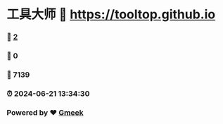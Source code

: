 # 工具大师 :link: https://tooltop.github.io 
### :page_facing_up: [2](https://tooltop.github.io/tag.html) 
### :speech_balloon: 0 
### :hibiscus: 7139 
### :alarm_clock: 2024-06-21 13:34:30 
### Powered by :heart: [Gmeek](https://github.com/Meekdai/Gmeek)
